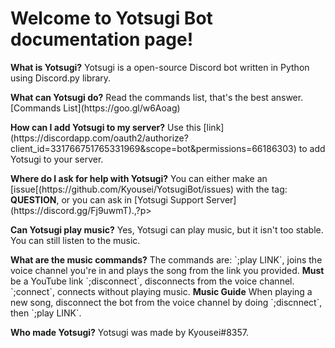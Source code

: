# Welcome to <b>Yotsugi Bot</b> documentation page!



<p><b>What is Yotsugi?</b>
  Yotsugi is a open-source Discord bot written in Python using Discord.py library.</p>
  
  
<p><b>What can Yotsugi do?</b>
  Read the commands list, that's the best answer. [Commands List](https://goo.gl/w6Aoag)</p>
  
  
<p><b>How can I add Yotsugi to my server?</b>
  Use this [link](https://discordapp.com/oauth2/authorize?client_id=331766751765331969&scope=bot&permissions=66186303) to add Yotsugi to your server.</p>
  
  
<p><b>Where do I ask for help with Yotsugi?</b>
  You can either make an [issue[(https://github.com/Kyousei/YotsugiBot/issues) with the tag: <b>QUESTION</b>, or you can ask in [Yotsugi Support Server](https://discord.gg/Fj9uwmT).,?p>
  
  
<p><b>Can Yotsugi play music?</b>
  Yes, Yotsugi can play music, but it isn't too stable. You can still listen to the music.</p>
  
<p><b>What are the music commands?</b>
  The commands are: `;play LINK`, joins the voice channel you're in and plays the song from the link you provided. <b>Must</b> be a YouTube link
                    `;disconnect`, disconnects from the voice channel.
                    `;connect`, connects without playing music.
                     <b>Music Guide</b>
                     When playing a new song, disconnect the bot from the voice channel by doing `;discnnect`, then `;play LINK`.</p>
  
  
  
<p><b>Who made Yotsugi?</b>
  Yotsugi was made by Kyousei#8357.</p>
